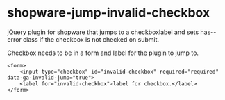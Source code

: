 # shopware-jump-invalid-checkbox
jQuery plugin for shopware that jumps to a checkboxlabel and sets has--error class if the checkbox is not checked on submit.

Checkbox needs to be in a form and label for the plugin to jump to.


    <form>
        <input type="checkbox" id="invalid-checkbox" required="required" data-ga-invalid-jump="true">
        <label for="invalid-checkbox">label for checkbox.</label>
    </form>

